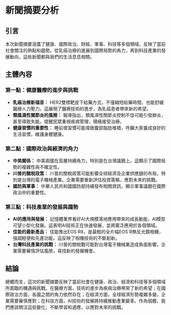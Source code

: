 # 新聞摘要分析

## 引言

本次新聞摘要涵蓋了健康、國際政治、財經、軍事、科技等多個領域，反映了當前社會關注的熱點和趨勢。從乳癌治療的進展到國際局勢的角力，再到科技產業的發展動向，這些新聞都與我們的生活息息相關。

## 主體內容

### 第一點：健康醫療的進步與挑戰

*   **乳癌治療新福音：** HER2雙標靶皮下給藥方式，不僅縮短給藥時間，也能舒緩醫療人力壓力。這展現了醫療技術的進步，為乳癌患者帶來新的希望。
*   **類風濕性關節炎的風險：** 報導指出，類風濕性關節炎控制不佳可能引發肺炎，甚至導致失能。提醒民眾重視疾病管理，積極接受治療。
*   **健康習慣的重要性：** 睡前壞習慣可能導致腹部脂肪堆積，呼籲大家養成良好的生活習慣，維護身體健康。

### 第二點：國際政治與經濟的角力

*   **中美關係：** 中美兩國在高層持續角力，特別是在台灣議題上。這顯示了國際局勢的複雜性與不確定性。
*   **川普的關稅政策：** 川普的關稅政策可能影響全球經濟及企業供應鏈的布局，特別是台灣的電子機械產業。企業需要重新評估投資策略，應對未來的挑戰。
*   **國防與軍事：** 中華人民共和國國防部持續發布相關資訊，顯示軍事議題在國際政治中的重要性。

### 第三點：科技產業的發展與趨勢

*   **AI的應用與發展：** 記憶體業界看好AI大規模落地應用帶來的成長動能，AI模型可望小型化發展。這表明AI技術正在快速發展，並將廣泛應用於各個領域。
*   **佳能的最新產品：** 佳能推出EOS R8，是最輕的全片幅EOS R無反光鏡相機，強調輕便和先進功能。這反映了相機技術的不斷創新。
*   **台灣科技產業的挑戰：** 川普的關稅戰可能對台灣電子機械業造成負面影響，企業需要審慎評估風險，尋找新的發展機會。

## 結論

總體而言，這次的新聞摘要反映了當前社會在健康、政治、經濟和科技等多個領域所面臨的機遇與挑戰。在醫療方面，技術的進步為疾病治療帶來了新的希望；在國際政治方面，各國之間的角力依然存在；在經濟方面，全球經濟形勢複雜多變，企業需要審慎應對；在科技方面，AI技術的發展將持續推動產業變革。作為個體，我們應該關注這些變化，不斷學習和適應，以應對未來的挑戰。
